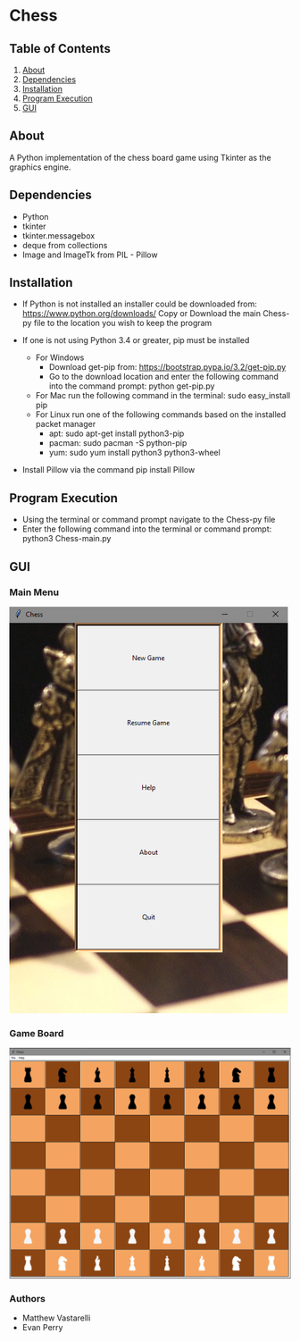 # Chess



## Table of Contents
1. [About](#About)
2. [Dependencies](#Dependencies)
3. [Installation](#Installation)
4. [Program Execution](#Program-Execution)
5. [GUI](#GUI)

## About
A Python implementation of the chess board game using Tkinter as the graphics engine.

## Dependencies
* Python
* tkinter
* tkinter.messagebox
* deque from collections
* Image and  ImageTk from PIL - Pillow

## Installation
* If Python is not installed an installer could be downloaded from: https://www.python.org/downloads/
Copy or Download the main Chess-py file to the location you wish to keep the program

* If one is not using Python 3.4 or greater, pip must be installed
	* For Windows
		* Download get-pip from: https://bootstrap.pypa.io/3.2/get-pip.py
		* Go to the download location and enter the following command into the command prompt: python get-pip.py
	* For Mac run the following command in the terminal: sudo easy_install pip
	* For Linux run one of the following commands based on the installed packet manager
		* apt: sudo apt-get install python3-pip
		* pacman: sudo pacman -S python-pip
		* yum: sudo yum install python3 python3-wheel
* Install Pillow via the command pip install Pillow


## Program Execution
* Using the terminal or command prompt navigate to the Chess-py file
* Enter the following command into the terminal or command prompt: python3 Chess-main.py

## GUI
### Main Menu
![main menu](https://github.com/MattVastarelli/Chess-py/blob/master/ref/Menu.PNG "Main Menu")

### Game Board
![game board](https://github.com/MattVastarelli/Chess-py/blob/master/ref/board.PNG "Game Board")

### Authors
* Matthew Vastarelli
* Evan Perry
